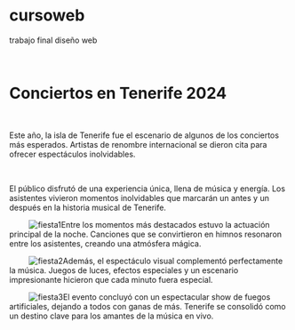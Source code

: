 # cursoweb
trabajo final diseño web
<!DOCTYPE html>
<html lang="es">
<head>
    <meta charset="UTF-8">
    <meta name="viewport" content="width=device-width, initial-scale=1.0">
    <title>Concierto en Tenerife 2024</title>
</head>
<body>
    <h1>Conciertos en Tenerife 2024</h1>
    
    <p>Este año, la isla de Tenerife fue el escenario de algunos de los conciertos más esperados. Artistas de renombre internacional se dieron cita para ofrecer espectáculos inolvidables.</p>
    
    <p>El público disfrutó de una experiencia única, llena de música y energía. Los asistentes vivieron momentos inolvidables que marcarán un antes y un después en la historia musical de Tenerife.</p>
    
    <img src="https://i.postimg.cc/bvTFs2Tg/Imagen1.jpg" alt="fiesta1"
    
    <p>Entre los momentos más destacados estuvo la actuación principal de la noche. Canciones que se convirtieron en himnos resonaron entre los asistentes, creando una atmósfera mágica.</p>
    
    <img src="https://i.postimg.cc/Z5mGnZmT/Imagen2.jpg)" alt="fiesta2"
    
    <p>Además, el espectáculo visual complementó perfectamente la música. Juegos de luces, efectos especiales y un escenario impresionante hicieron que cada minuto fuera especial.</p>
    
    <img src="https://i.postimg.cc/3Rk6VxXZ/Imagen3.jpg" alt="fiesta3"
    
    <p>El evento concluyó con un espectacular show de fuegos artificiales, dejando a todos con ganas de más. Tenerife se consolidó como un destino clave para los amantes de la música en vivo.</p>
</body>
</html>
 
